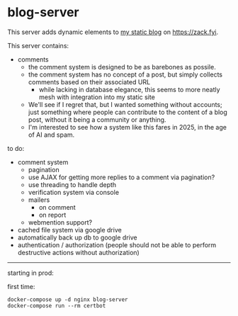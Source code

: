 # blog-server

This server adds dynamic elements to [my static blog](https://github.com/zsarge/zsarge.github.io) on <https://zack.fyi>.

This server contains:
- comments
    - the comment system is designed to be as barebones as possile.
    - the comment system has no concept of a post, but simply collects comments based on their associated URL
      - while lacking in database elegance, this seems to more neatly mesh with integration into my static site
    - We'll see if I regret that, but I wanted something without accounts; just something where people can contribute to the content of a blog post, without it being a community or anything.
    - I'm interested to see how a system like this fares in 2025, in the age of AI and spam.

to do:
- comment system
   - pagination
    - use AJAX for getting more replies to a comment via pagination?
    - use threading to handle depth
   - verification system via console
   - mailers
       - on comment
       - on report
    - webmention support?
- cached file system via google drive
- automatically back up db to google drive
- authentication / authorization (people should not be able to perform destructive actions without authorization)


---

starting in prod:

first time:

```
docker-compose up -d nginx blog-server
docker-compose run --rm certbot
```
